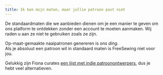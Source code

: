 ```yaml
---
title: Ik ken mijn maten, maar jullie patroon past niet
---
```


De standaardmaten die we aanbieden dienen om je een manier te geven om ons platform te ontdekken zonder een account te moeten aanmaken. Wij raden u aan ze niet te gebruiken zoals ze zijn.

Op-maat-gemaakte naaipatronen genereren is *ons ding*.\
Als je absoluut een patroon wil in standaard maten is FreeSewing niet voor jou.

Gelukkig zijn Fiona curates [een lijst met indie patroonontwerpers](https://chainstitcher.blogspot.com/p/indie-pattern-designers.html), dus je hebt veel alternatieven.
